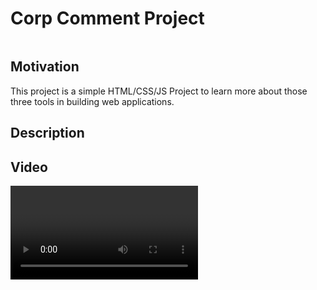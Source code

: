 # Corp Comment Project

<img>

## Motivation

This project is a simple HTML/CSS/JS Project to learn more about those three tools in building web applications.

## Description

<description>

## Video

<video>

## Tech Stack

HTML, CSS, JS

## How To Run The Website

Download Live Server on the VS Code extensions page and start a live server on the index.html file!

## Disclaimer

This project was done with guidance of the ByteGrad course which can be found here! https://bytegrad.com/
